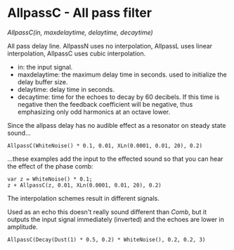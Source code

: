 # AllpassC - All pass filter

_AllpassC(in, maxdelaytime, delaytime, decaytime)_

All pass delay line. AllpassN uses no interpolation, AllpassL uses linear interpolation, AllpassC uses cubic interpolation.

- in: the input signal.
- maxdelaytime: the maximum delay time in seconds. used to initialize the delay buffer size.
- delaytime: delay time in seconds.
- decaytime: time for the echoes to decay by 60 decibels. If this time is negative then the feedback coefficient will be negative, thus emphasizing only odd harmonics at an octave lower.

Since the allpass delay has no audible effect as a resonator on steady state sound...

	AllpassC(WhiteNoise() * 0.1, 0.01, XLn(0.0001, 0.01, 20), 0.2)

...these examples add the input to the effected sound so that you can hear the effect of the phase comb:

	var z = WhiteNoise() * 0.1;
	z + AllpassC(z, 0.01, XLn(0.0001, 0.01, 20), 0.2)

The interpolation schemes result in different signals.

Used as an echo this doesn't really sound different than _Comb_, but it outputs the input signal immediately (inverted) and the echoes are lower in amplitude.

	AllpassC(Decay(Dust(1) * 0.5, 0.2) * WhiteNoise(), 0.2, 0.2, 3)

